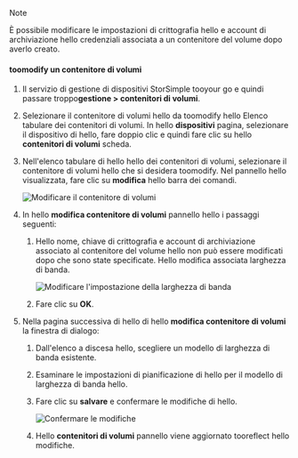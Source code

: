 <!--author=alkohli last changed: 07/05/2017-->

> [!NOTE] 
> È possibile modificare le impostazioni di crittografia hello e account di archiviazione hello credenziali associata a un contenitore del volume dopo averlo creato.

#### <a name="toomodify-a-volume-container"></a>toomodify un contenitore di volumi

1. Il servizio di gestione di dispositivi StorSimple tooyour go e quindi passare troppo**gestione > contenitori di volumi**.

2. Selezionare il contenitore di volumi hello da toomodify hello Elenco tabulare dei contenitori di volumi. In hello **dispositivi** pagina, selezionare il dispositivo di hello, fare doppio clic e quindi fare clic su hello **contenitori di volumi** scheda.

2. Nell'elenco tabulare di hello hello dei contenitori di volumi, selezionare il contenitore di volumi hello che si desidera toomodify. Nel pannello hello visualizzata, fare clic su **modifica** hello barra dei comandi.

    ![Modificare il contenitore di volumi](./media/storsimple-8000-modify-volume-container/modify-vol-container1.png)

3. In hello **modifica contenitore di volumi** pannello hello i passaggi seguenti:
   
   1. Hello nome, chiave di crittografia e account di archiviazione associato al contenitore del volume hello non può essere modificati dopo che sono state specificate. Hello modifica associata larghezza di banda.
      
       ![Modificare l'impostazione della larghezza di banda](./media/storsimple-8000-modify-volume-container/modify-vol-container2.png)

   2.  Fare clic su **OK**.
4. Nella pagina successiva di hello di hello **modifica contenitore di volumi** la finestra di dialogo:
   
   1. Dall'elenco a discesa hello, scegliere un modello di larghezza di banda esistente.
   2. Esaminare le impostazioni di pianificazione di hello per il modello di larghezza di banda hello.
   3. Fare clic su **salvare** e confermare le modifiche di hello.
      
       ![Confermare le modifiche](./media/storsimple-8000-modify-volume-container/modify-vol-container3.png)

   3. Hello **contenitori di volumi** pannello viene aggiornato tooreflect hello modifiche.

